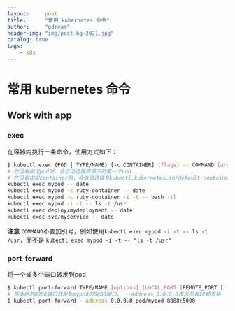 ```yaml
---
layout:     post
title:      "常用 kubernetes 命令"
author:     "gdream"
header-img: "img/post-bg-2021.jpg"
catalog: true
tags:
    - k8s
---
```



# 常用 kubernetes 命令

## Work with app
### exec
在容器内执行一条命令，使用方式如下：
```bash
$ kubectl exec (POD | TYPE/NAME) [-c CONTAINER] [flags] -- COMMAND [args...]
# 在没有指定pod时，会自动选择资源下的第一个pod
# 在没有指定container时，会自动选择有kubectl.kubernetes.io/default-container注释的容器，找不到该注释时选择第一个容器
kubectl exec mypod -- date
kubectl exec mypod -c ruby-container -- date
kubectl exec mypod -c ruby-container -i -t -- bash -il
kubectl exec mypod -i -t -- ls -t /usr
kubectl exec deploy/mydeployment -- date
kubectl exec svc/myservice -- date
```
**注意** `COMMAND`不要加引号，例如使用`kubectl exec mypod -i -t -- ls -t /usr`，而不是 `kubectl exec mypod -i -t -- "ls -t /usr"`

### port-forward
将一个或多个端口转发到pod
```bash
$ kubectl port-forward TYPE/NAME [options] [LOCAL_PORT:]REMOTE_PORT [...[LOCAL_PORT_N:]REMOTE_PORT_N]
# 将本地的8888端口转发到mypod的5000端口， --address 0.0.0.0表示所有IP都支持
$ kubectl port-forward --address 0.0.0.0 pod/mypod 8888:5000
```
